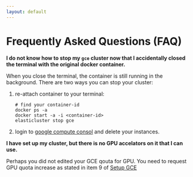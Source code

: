```yaml
---
layout: default 
---
```


# Frequently Asked Questions (FAQ)


**I do not know how to stop my `gce` cluster now that I accidentally closed the terminal with the original docker container.**   

When you close the terminal, the container is still running in the background. There are two ways you can stop your cluster:  

 1. re-attach container to your terminal:    
    ```
    # find your container-id    
    docker ps -a    
    docker start -a -i <container-id>   
    elasticluster stop gce
    ```     
 2. login to [google compute consol](https://console.cloud.google.com/compute) and delete your instances.


**I have set up my cluster, but there is no GPU accelators on it that I can use.**

Perhaps you did not edited your GCE qouta for GPU. You need to request GPU quota increase as stated in 
item 9 of [Setup GCE](https://stats285.github.io/assets/assignments/02/assignment2#part-1-setup-google-compute-engine)
